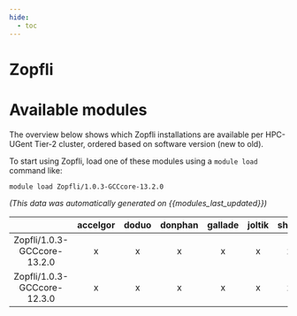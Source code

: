 ```yaml
---
hide:
  - toc
---
```


Zopfli
======

# Available modules


The overview below shows which Zopfli installations are available per HPC-UGent Tier-2 cluster, ordered based on software version (new to old).

To start using Zopfli, load one of these modules using a `module load` command like:

```shell
module load Zopfli/1.0.3-GCCcore-13.2.0
```

*(This data was automatically generated on {{modules_last_updated}})*  

| |accelgor|doduo|donphan|gallade|joltik|shinx|
| :---: | :---: | :---: | :---: | :---: | :---: | :---: |
|Zopfli/1.0.3-GCCcore-13.2.0|x|x|x|x|x|x|
|Zopfli/1.0.3-GCCcore-12.3.0|x|x|x|x|x|x|
